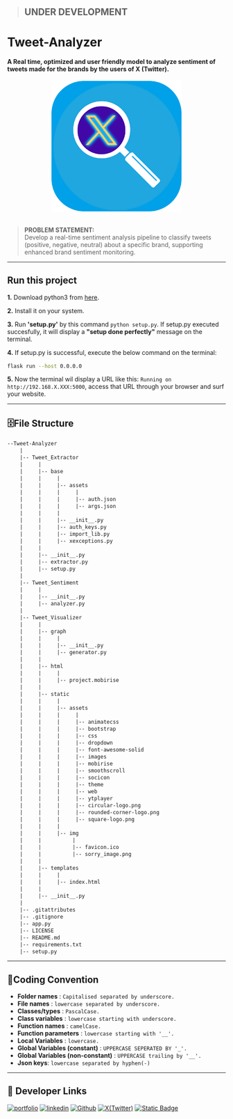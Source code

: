 > ## UNDER DEVELOPMENT

# Tweet-Analyzer
#### A Real time, optimized and user friendly model to analyze sentiment of tweets made for the brands by the users of X (Twitter).

<div align="center">
    <img width="300" src="./Tweet_Visualizer/static/assets/rounded-corner-logo.png" alt="Logo" >
</div>

<br/>

> **PROBLEM STATEMENT:**\
  Develop a real-time sentiment analysis pipeline to classify tweets (positive, negative, neutral) about a specific brand, supporting enhanced brand sentiment monitoring.

---
## Run this project
**1.** Download python3 from [here](https://www.python.org/downloads).
    
**2.** Install it on your system.
    
**3.** Run **'setup.py'** by this command ```python setup.py```. If setup.py executed succesfully, it will display a **"setup done perfectly"** message on the terminal.

**4.** If setup.py is successful, execute the below command on the terminal:
```bash
flask run --host 0.0.0.0
```
**5.** Now the terminal wil display a URL like this: ```Running on http://192.168.X.XXX:5000```, access that URL through your browser and surf your website.

---
## 🗄**File Structure**
```
--Tweet-Analyzer
    |
    |-- Tweet_Extractor
    |     |
    |     |-- base
    |     |     |
    |     |     |-- assets
    |     |     |     |
    |     |     |     |-- auth.json
    |     |     |     |-- args.json
    |     |     |
    |     |     |-- __init__.py
    |     |     |-- auth_keys.py
    |     |     |-- import_lib.py
    |     |     |-- xexceptions.py
    |     |
    |     |-- __init__.py
    |     |-- extractor.py
    |     |-- setup.py
    |
    |-- Tweet_Sentiment
    |     |
    |     |-- __init__.py
    |     |-- analyzer.py
    |
    |-- Tweet_Visualizer
    |     |
    |     |-- graph
    |     |     |
    |     |     |-- __init__.py
    |     |     |-- generator.py
    |     |
    |     |-- html
    |     |     |
    |     |     |-- project.mobirise
    |     |
    |     |-- static
    |     |     |
    |     |     |-- assets
    |     |     |     |
    |     |     |     |-- animatecss
    |     |     |     |-- bootstrap
    |     |     |     |-- css
    |     |     |     |-- dropdown
    |     |     |     |-- font-awesome-solid
    |     |     |     |-- images
    |     |     |     |-- mobirise
    |     |     |     |-- smoothscroll
    |     |     |     |-- socicon
    |     |     |     |-- theme
    |     |     |     |-- web
    |     |     |     |-- ytplayer
    |     |     |     |-- circular-logo.png
    |     |     |     |-- rounded-corner-logo.png
    |     |     |     |-- square-logo.png
    |     |     |
    |     |     |-- img
    |     |          |
    |     |          |-- favicon.ico
    |     |          |-- sorry_image.png
    |     |     
    |     |-- templates
    |     |     |
    |     |     |-- index.html
    |     |
    |     |-- __init__.py
    |
    |-- .gitattributes
    |-- .gitignore
    |-- app.py
    |-- LICENSE
    |-- README.md
    |-- requirements.txt
    |-- setup.py
```

---
## 📝**Coding Convention**
- **Folder names** : ```Capitalised separated by underscore.```
- **File names** : ```lowercase separated by underscore.```
- **Classes/types** : ```PascalCase.```
- **Class variables** : ```lowercase starting with underscore.```
- **Function names** : ```camelCase.```
- **Function parameters** : ```lowercase starting with '__'.```
- **Local Variables** : ```lowercase.```
- **Global Variables (constant)** : ```UPPERCASE SEPERATED BY '_'.```
- **Global Variables (non-constant)** : ```UPPERCASE trailing by '__'.```
- **Json keys**: ```lowercase separated by hyphen(-)```
---

## 🔗 Developer Links
[![portfolio](https://img.shields.io/badge/my_portfolio-000?style=for-the-badge&logo=ko-fi&logoColor=white)](https://sakshamjoshi.vercel.app/)
[![linkedin](https://img.shields.io/badge/linkedin-0A66C2?style=for-the-badge&logo=linkedin&logoColor=white)](https://www.linkedin.com/in/sakshamjoshi27)
[![Github](https://img.shields.io/badge/Visit_my-Github-purple)](https://github.com/saksham-joshi)
[![X(Twitter)](https://img.shields.io/twitter/follow/sakshamjoshi27
)](https://x.com/sakshamjoshi27)
[![Static Badge](https://img.shields.io/badge/mail_at-social.sakshamjoshi%40gmail.com-aqua)](mailto:social.sakshamjoshi@gmail.com)
